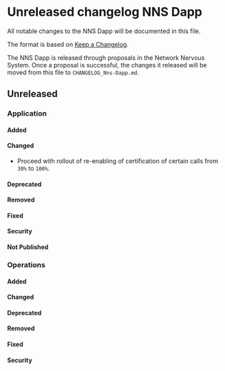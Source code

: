 # Unreleased changelog NNS Dapp

All notable changes to the NNS Dapp will be documented in this file.

The format is based on [Keep a Changelog](https://keepachangelog.com/en/1.0.0/).

The NNS Dapp is released through proposals in the Network Nervous System. Once a
proposal is successful, the changes it released will be moved from this file to
`CHANGELOG_Nns-Dapp.md`.

## Unreleased

### Application

#### Added

#### Changed

- Proceed with rollout of re-enabling of certification of certain calls from `30%` to `100%`.

#### Deprecated

#### Removed

#### Fixed

#### Security

#### Not Published

### Operations

#### Added

#### Changed

#### Deprecated

#### Removed

#### Fixed

#### Security
